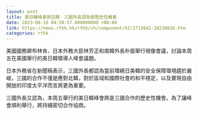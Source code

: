 ```yaml
---
layout: post
title: 美日韓峰會將召開　三國外長認為是歷史性機會
date: 2023-08-16 04:50:57.000000000 +08:00
link: https://news.rthk.hk/rthk/ch/component/k2/1713642-20230816.htm
categories: rthk
---
```


美國國務卿布林肯、日本外務大臣林芳正和南韓外長朴振舉行視像會議，討論本周五在美國舉行的美日韓領導人峰會議題。

日本外務省在新聞稿表示，三國外長都認為當前環繞日美韓的安全保障環境趨於嚴峻，三國的合作不僅是應對北韓，對於區域和國際社會的和平穩定，以及實現自由開放的印度太平洋而言將更為重要。

三國外長又認為，本周五舉行的美日韓峰會將是三國合作的歷史性機會。為了讓峰會順利舉行，將持續密切合作協商。

